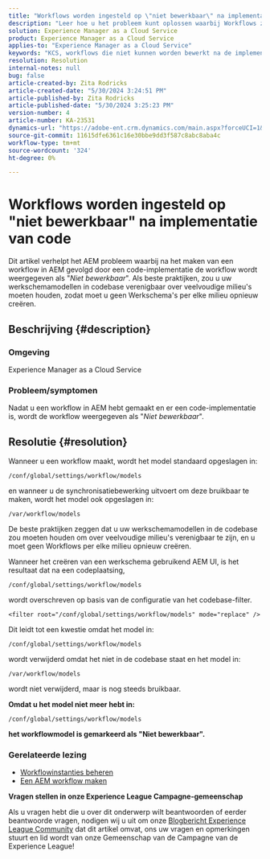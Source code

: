 ```yaml
---
title: "Workflows worden ingesteld op \"niet bewerkbaar\" na implementatie van code."
description: "Leer hoe u het probleem kunt oplossen waarbij Workflows zijn ingesteld op \"niet bewerkbaar\" na implementatie van code. Zorgen dat uw workflowmodellen in de codebase consistent blijven in meerdere versies"
solution: Experience Manager as a Cloud Service
product: Experience Manager as a Cloud Service
applies-to: "Experience Manager as a Cloud Service"
keywords: "KCS, workflows die niet kunnen worden bewerkt na de implementatie van code, AEM, AEMaaCS, workflow"
resolution: Resolution
internal-notes: null
bug: false
article-created-by: Zita Rodricks
article-created-date: "5/30/2024 3:24:51 PM"
article-published-by: Zita Rodricks
article-published-date: "5/30/2024 3:25:23 PM"
version-number: 4
article-number: KA-23531
dynamics-url: "https://adobe-ent.crm.dynamics.com/main.aspx?forceUCI=1&pagetype=entityrecord&etn=knowledgearticle&id=c79520bf-981e-ef11-840a-000d3a372703"
source-git-commit: 11615dfe6361c16e30bbe9dd3f587c8abc8aba4c
workflow-type: tm+mt
source-wordcount: '324'
ht-degree: 0%

---
```


# Workflows worden ingesteld op &quot;niet bewerkbaar&quot; na implementatie van code


Dit artikel verhelpt het AEM probleem waarbij na het maken van een workflow in AEM gevolgd door een code-implementatie de workflow wordt weergegeven als &quot;*Niet bewerkbaar*&quot;. Als beste praktijken, zou u uw werkschemamodellen in codebase verenigbaar over veelvoudige milieu&#39;s moeten houden, zodat moet u geen Werkschema&#39;s per elke milieu opnieuw creëren.

## Beschrijving {#description}


### Omgeving

Experience Manager as a Cloud Service

### Probleem/symptomen

Nadat u een workflow in AEM hebt gemaakt en er een code-implementatie is, wordt de workflow weergegeven als &quot;*Niet bewerkbaar*&quot;.


## Resolutie {#resolution}


Wanneer u een workflow maakt, wordt het model standaard opgeslagen in:


```
/conf/global/settings/workflow/models
```


en wanneer u de synchronisatiebewerking uitvoert om deze bruikbaar te maken, wordt het model ook opgeslagen in:


```
/var/workflow/models
```


De beste praktijken zeggen dat u uw werkschemamodellen in de codebase zou moeten houden om over veelvoudige milieu&#39;s verenigbaar te zijn, en u moet geen Workflows per elke milieu opnieuw creëren.

Wanneer het creëren van een werkschema gebruikend AEM UI, is het resultaat dat na een codeplaatsing,


```
/conf/global/settings/workflow/models
```


wordt overschreven op basis van de configuratie van het codebase-filter.


```
<filter root="/conf/global/settings/workflow/models" mode="replace" />
```


Dit leidt tot een kwestie omdat het model in:


```
/conf/global/settings/workflow/models
```


wordt verwijderd omdat het niet in de codebase staat en het model in:


```
/var/workflow/models
```


wordt niet verwijderd, maar is nog steeds bruikbaar.

<b>Omdat u het model niet meer hebt in:</b>


```
/conf/global/settings/workflow/models
```


<b>het workflowmodel is gemarkeerd als &quot;Niet bewerkbaar&quot;.</b>

### <b>Gerelateerde lezing</b>

- [Workflowinstanties beheren](https://experienceleague.adobe.com/en/docs/experience-manager-cloud-service/content/sites/administering/workflows-administering)
- [Een AEM workflow maken](https://experienceleague.adobe.com/docs/experience-manager-learn/cloud-service/forms/create-aem-workflow/create-workflow.html?lang=en)




<b>Vragen stellen in onze Experience League Campagne-gemeenschap</b>

Als u vragen hebt die u over dit onderwerp wilt beantwoorden of eerder beantwoorde vragen, nodigen wij u uit om onze [Blogbericht Experience League Community](https://experienceleaguecommunities.adobe.com/t5/adobe-experience-manager-blogs/introducing-top-kcs-articles-curated-for-your-aem/ba-p/672734#M1180) dat dit artikel omvat, ons uw vragen en opmerkingen stuurt en lid wordt van onze Gemeenschap van de Campagne van de Experience League!


